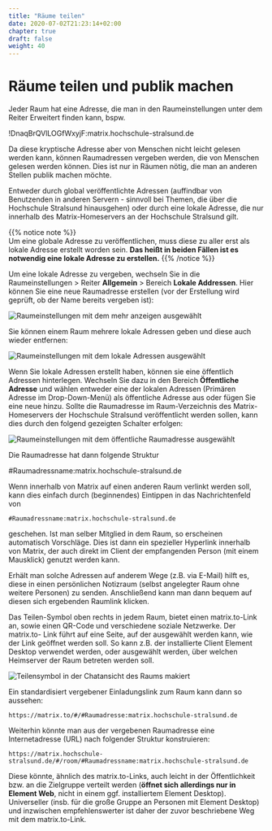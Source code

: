```yaml
---
title: "Räume teilen"
date: 2020-07-02T21:23:14+02:00
chapter: true
draft: false
weight: 40
---
```

# Räume teilen und publik machen

Jeder Raum hat eine Adresse, die man in den Raumeinstellungen unter dem Reiter Erweitert finden kann, bspw.

!DnaqBrQVlLOGfWxyjF:matrix.hochschule-stralsund.de

Da diese kryptische Adresse aber von Menschen nicht leicht gelesen werden kann, können Raumadressen vergeben werden, die von Menschen gelesen werden können. Dies ist nur in Räumen nötig, die man an anderen Stellen publik machen möchte.

Entweder durch global veröffentlichte Adressen (auffindbar von Benutzenden in anderen Servern - sinnvoll bei Themen, die über die Hochschule Stralsund hinausgehen) oder durch eine lokale Adresse, die nur innerhalb des Matrix-Homeservers an der Hochschule Stralsund gilt.

{{% notice note %}}    
Um eine globale Adresse zu veröffentlichen, muss diese zu aller erst als lokale Adresse erstellt worden sein. **Das heißt in beiden Fällen ist es notwendig eine lokale Adresse zu erstellen.**
{{% /notice %}}  

Um eine lokale Adresse zu vergeben, wechseln Sie in die Raumeinstellungen > Reiter **Allgemein** > Bereich **Lokale Addressen**. Hier können Sie eine neue Raumadresse erstellen (vor der Erstellung wird geprüft, ob der Name bereits vergeben ist):

![Raumeinstellungen mit dem mehr anzeigen ausgewählt](/doc/images/01_Sharing_de.png)

Sie können einem Raum mehrere lokale Adressen geben und diese auch wieder entfernen:

![Raumeinstellungen mit dem lokale Adressen ausgewählt](/doc/images/02_Sharing_de.png)

Wenn Sie lokale Adressen erstellt haben, können sie eine öffentlich Adressen hinterlegen. Wechseln Sie dazu in den Bereich **Öffentliche Adresse** und wählen entweder eine der lokalen Adressen (Primären Adresse im Drop-Down-Menü) als öffentliche Adresse aus oder fügen Sie eine neue hinzu. Sollte die Raumadresse im Raum-Verzeichnis des Matrix-Homeservers der Hochschule Stralsund veröffentlicht werden sollen, kann dies durch den folgend gezeigten Schalter erfolgen:

![Raumeinstellungen mit dem öffentliche Raumadresse ausgewählt](/doc/images/03_Sharing_de.png)

Die Raumadresse hat dann folgende Struktur

#Raumadressname:matrix.hochschule-stralsund.de

Wenn innerhalb von Matrix auf einen anderen Raum verlinkt werden soll, kann dies einfach durch (beginnendes) Eintippen in das Nachrichtenfeld von

```
#Raumadressname:matrix.hochschule-stralsund.de
```

geschehen. Ist man selber Mitglied in dem Raum, so erscheinen automatisch Vorschläge. Dies ist dann ein spezieller Hyperlink innerhalb von Matrix, der auch direkt im Client der empfangenden Person (mit einem Mausklick) genutzt werden kann.

Erhält man solche Adressen auf anderem Wege (z.B. via E-Mail) hilft es, diese in einen persönlichen Notizraum (selbst angelegter Raum ohne weitere Personen) zu senden. Anschließend kann man dann bequem auf diesen sich ergebenden Raumlink klicken.

Das Teilen-Symbol oben rechts in jedem Raum, bietet einen matrix.to-Link an, sowie einen QR-Code und verschiedene soziale Netzwerke. Der matrix.to- Link führt auf eine Seite, auf der ausgewählt werden kann, wie der Link geöffnet werden soll. So kann z.B. der installierte Client Element Desktop verwendet werden, oder ausgewählt werden, über welchen Heimserver der Raum betreten werden soll. 

![Teilensymbol in der Chatansicht des Raums makiert](/doc/images/04_Sharing-Button_de.png)

Ein standardisiert vergebener Einladungslink zum Raum kann dann so aussehen:

```
https://matrix.to/#/#Raumadresse:matrix.hochschule-stralsund.de
```

Weiterhin könnte man aus der vergebenen Raumadresse eine Internetadresse (URL) nach folgender Struktur konstruieren:

```
https://matrix.hochschule-stralsund.de/#/room/#Raumadressname:matrix.hochschule-stralsund.de
```

Diese könnte, ähnlich des matrix.to-Links, auch leicht in der Öffentlichkeit bzw. an die Zielgruppe verteilt werden (**öffnet sich allerdings nur in Element Web**, nicht in einem ggf. installiertem Element Desktop). Universeller (insb. für die große Gruppe an Personen mit Element Desktop) und inzwischen empfehlenswerter ist daher der zuvor beschriebene Weg mit dem matrix.to-Link.





